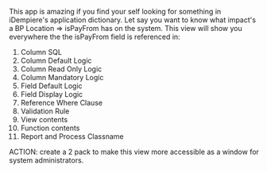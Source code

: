 This app is amazing if you find your self looking for something in iDempiere's application dictionary. Let say you want to know what impact's a BP Location => isPayFrom has on the system. This view will show you everywhere the the isPayFrom field is referenced in:

1. Column SQL
1. Column Default Logic
1. Column Read Only Logic
1. Column Mandatory Logic
1. Field Default Logic
1. Field Display Logic
1. Reference Where Clause
1. Validation Rule
1. View contents
1. Function contents
1. Report and Process Classname

ACTION: create a 2 pack to make this view more accessible as a window for system administrators.